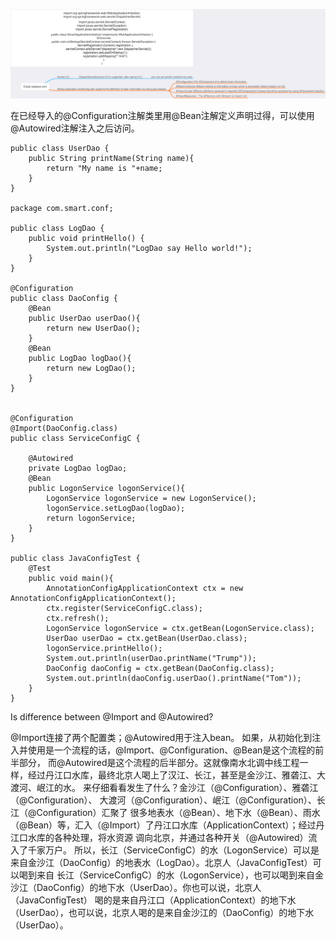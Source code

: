 ![比较Servlet3.0和JavaConfig](code_replace_xml.png "code replace xml")


在已经导入的@Configuration注解类里用@Bean注解定义声明过得，可以使用@Autowired注解注入之后访问。

```
public class UserDao {
    public String printName(String name){
        return "My name is "+name;
    }
}

package com.smart.conf;

public class LogDao {
    public void printHello() {
        System.out.println("LogDao say Hello world!");
    }
}

@Configuration
public class DaoConfig {
    @Bean
    public UserDao userDao(){
        return new UserDao();
    }
    @Bean
    public LogDao logDao(){
        return new LogDao();
    }
}


@Configuration
@Import(DaoConfig.class)
public class ServiceConfigC {

    @Autowired
    private LogDao logDao;
    @Bean
    public LogonService logonService(){
        LogonService logonService = new LogonService();
        logonService.setLogDao(logDao);
        return logonService;
    }
}

public class JavaConfigTest {
    @Test
    public void main(){
        AnnotationConfigApplicationContext ctx = new AnnotationConfigApplicationContext();
        ctx.register(ServiceConfigC.class);
        ctx.refresh();
        LogonService logonService = ctx.getBean(LogonService.class);
        UserDao userDao = ctx.getBean(UserDao.class);
        logonService.printHello();
        System.out.println(userDao.printName("Trump"));
        DaoConfig daoConfig = ctx.getBean(DaoConfig.class);
        System.out.println(daoConfig.userDao().printName("Tom"));
    }
}

```

Is difference between @Import and @Autowired?

@Import连接了两个配置类；@Autowired用于注入bean。
如果，从初始化到注入并使用是一个流程的话，@Import、@Configuration、@Bean是这个流程的前半部分，
而@Autowired是这个流程的后半部分。这就像南水北调中线工程一样，经过丹江口水库，最终北京人喝上了汉江、长江，甚至是金沙江、雅砻江、大渡河、岷江的水。
来仔细看看发生了什么？金沙江（@Configuration）、雅砻江（@Configuration）、
大渡河（@Configuration）、岷江（@Configuration）、长江（@Configuration）汇聚了
 很多地表水（@Bean）、地下水（@Bean）、雨水（@Bean）等，汇入（@Import）了丹江口水库（ApplicationContext）；经过丹江口水库的各种处理，将水资源
 调向北京，并通过各种开关（@Autowired）流入了千家万户。
 所以，长江（ServiceConfigC）的水（LogonService）可以是来自金沙江（DaoConfig）的地表水（LogDao）。北京人（JavaConfigTest）可以喝到来自
 长江（ServiceConfigC）的水（LogonService），也可以喝到来自金沙江（DaoConfig）的地下水（UserDao）。你也可以说，北京人（JavaConfigTest）
 喝的是来自丹江口（ApplicationContext）的地下水（UserDao），也可以说，北京人喝的是来自金沙江的（DaoConfig）的地下水（UserDao）。
